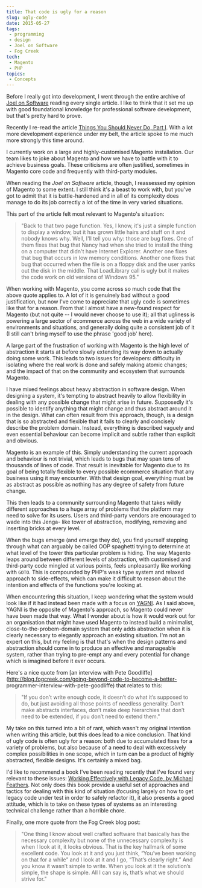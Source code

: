 ```yaml
---
title: That code is ugly for a reason
slug: ugly-code
date: 2015-05-27
tags:
 - programming
 - design
 - Joel on Software
 - Fog Creek
tech:
 - Magento
 - PHP
topics:
 - Concepts
---
```


Before I really got into development, I went through the entire archive of [Joel
on Software](http://www.joelonsoftware.com/) reading every single article. I
like to think that it set me up with good foundational knowledge for
professional software development, but that's pretty hard to prove.

Recently I re-read the article [Things You Should Never Do, Part
I](http://www.joelonsoftware.com/articles/fog0000000069.html). With a lot more
development experience under my belt, the article spoke to me much more strongly
this time around.

I currently work on a large and highly-customised Magento installation. Our team
likes to joke about Magento and how we have to battle with it to achieve
business goals. These criticisms are often justified, sometimes in Magento core
code and frequently with third-party modules.

When reading the _Joel on Software_ article, though, I reassessed my opinion of
Magento to some extent. I still think it's a beast to work with, but you've got
to admit that it is battle-hardened and in all of its complexity does manage to
do its job correctly a lot of the time in very varied situations.

This part of the article felt most relevant to Magento's situation:

> "Back to that two page function. Yes, I know, it's just a simple function to
  display a window, but it has grown little hairs and stuff on it and nobody
  knows why. Well, I'll tell you why: those are bug fixes. One of them fixes
  that bug that Nancy had when she tried to install the thing on a computer
  that didn't have Internet Explorer. Another one fixes that bug that occurs in
  low memory conditions. Another one fixes that bug that occurred when the file
  is on a floppy disk and the user yanks out the disk in the middle. That
  LoadLibrary call is ugly but it makes the code work on old versions of
  Windows 95."

When working with Magento, you come across so much code that the above quote
applies to. A lot of it is genuinely bad without a good justification, but now
I've come to appreciate that ugly code is sometimes like that for a reason. From
that I almost have a new-found respect for Magento (but not quite -- I would
never choose to use it); all that ugliness is powering a large sector of
ecommerce across the web in a wide variety of environments and situations, and
generally doing quite a consistent job of it (I still can't bring myself to use
the phrase 'good job' here).

A large part of the frustration of working with Magento is the high level of
abstraction it starts at before slowly extending its way down to actually doing
some work. This leads to two issues for developers: difficulty in isolating
where the real work is done and safely making atomic changes; and the impact of
that on the community and ecosystem that surrounds Magento.

I have mixed feelings about heavy abstraction in software design. When designing
a system, it's tempting to abstract heavily to allow flexibility in dealing with
any possible change that might arise in future. Supposedly it's possible to
identify anything that might change and thus abstract around it in the design.
What can often result from this approach, though, is a design that is so
abstracted and flexible that it fails to clearly and concisely describe the
problem domain. Instead, everything is described vaguely and even essential
behaviour can become implicit and subtle rather than explicit and obvious.

Magento is an example of this. Simply understanding the current approach and
behaviour is not trivial, which leads to bugs that may span tens of thousands of
lines of code. That result is inevitable for Magento due to its goal of being
totally flexible to every possible ecommerce situation that any business using
it may encounter. With that design goal, everything must be as abstract as
possible as nothing has any degree of safety from future change.

This then leads to a community surrounding Magento that takes wildly different
approaches to a huge array of problems that the platform may need to solve for
its users. Users and third-party vendors are encouraged to wade into this Jenga-
like tower of abstraction, modifying, removing and inserting bricks at every
level.

When the bugs emerge (and emerge they do), you find yourself stepping through
what can arguably be called OOP spaghetti trying to determine at what level of
the tower this particular problem is hiding. The way Magento leaps around
between different levels of abstraction, with customised and third-party code
mingled at various points, feels unpleasantly like working with `GOTO`. This is
compounded by PHP's weak type system and relaxed approach to side-effects, which
can make it difficult to reason about the intention and effects of the functions
you're looking at.

When encountering this situation, I keep wondering what the system would look
like if it had instead been made with a focus on
[YAGNI](http://c2.com/cgi/wiki?YouArentGonnaNeedIt). As I said above, YAGNI is
the opposite of Magento's approach, so Magento could never have been made that
way. What I wonder about is how it would work out for an organisation that might
have used Magento to instead build a minimalist, close-to-the-probem-domain
system that only adds abstraction when it is clearly necessary to elegantly
approach an existing situation. I'm not an expert on this, but my feeling is
that that's when the design patterns and abstraction should come in to produce
an effective and manageable system, rather than trying to pre-empt any and every
potential for change which is imagined before it ever occurs.

Here's a nice quote from [an interview with Pete
Goodliffe](http://blog.fogcreek.com/going-beyond-code-to-become-a-better-
programmer-interview-with-pete-goodliffe) that relates to this:

> "If you don’t write enough code, it doesn’t do what it’s supposed to do, but
  just avoiding all those points of needless generality. Don’t make abstracts
  interfaces, don’t make deep hierarchies that don’t need to be extended, if
  you don’t need to extend them."

My take on this turned into a bit of rant, which wasn't my original intention
when writing this article, but this does lead to a nice conclusion. That kind of
ugly code is often ugly for a reason: both due to accumulated fixes for a
variety of problems, but also because of a need to deal with excessively complex
possibilities in one scope, which in turn can be a product of highly abstracted,
flexible designs. It's certainly a mixed bag.

I'd like to recommend a book I've been reading recently that I've found very
relevant to these issues: [Working Effectively with Legacy Code, by Michael
Feathers](http://c2.com/cgi/wiki?WorkingEffectivelyWithLegacyCode). Not only
does this book provide a useful set of approaches and tactics for dealing with
this kind of situation (focusing largely on how to get legacy code under test in
order to safely refactor it), it also presents a good attitude, which is to take
on these types of systems as an interesting technical challenge rather than a
horrible chore.

Finally, one more quote from the Fog Creek blog post:

> "One thing I know about well crafted software that basically has the necessary
  complexity but none of the unnecessary complexity is when I look at it, it
  looks obvious. That is the key hallmark of some excellent code. You look at
  it and you just think, “You’ve been working on that for a while” and I look
  at it and I go, “That’s clearly right.” And you know it wasn’t simple to
  write. When you look at it the solution’s simple, the shape is simple. All I
  can say is, that’s what we should strive for."
